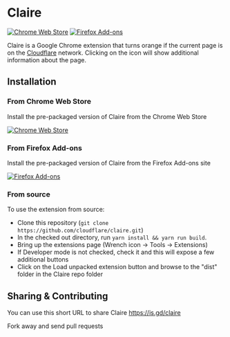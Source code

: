 # Claire
[![Chrome Web Store](https://img.shields.io/chrome-web-store/v/fgbpcgddpmjmamlibbaobboigaijnmkl.svg?style=flat-square)](https://chrome.google.com/webstore/detail/claire/fgbpcgddpmjmamlibbaobboigaijnmkl)
[![Firefox Add-ons](https://img.shields.io/amo/v/cloudflare-claire.svg?style=flat-square)](https://addons.mozilla.org/en-US/firefox/addon/cloudflare-claire/)

Claire is a Google Chrome extension that turns orange if the current page is on the [Cloudflare](https://www.cloudflare.com) network.
Clicking on the icon will show additional information about the page.

## Installation

### From Chrome Web Store

Install the pre-packaged version of Claire from the Chrome Web Store

[![Chrome Web Store](https://developer.chrome.com/webstore/images/ChromeWebStore_BadgeWBorder_v2_206x58.png)](https://chrome.google.com/webstore/detail/claire/fgbpcgddpmjmamlibbaobboigaijnmkl)

### From Firefox Add-ons

Install the pre-packaged version of Claire from the Firefox Add-ons site

[![Firefox Add-ons](https://addons.cdn.mozilla.net/static/img/addons-buttons/AMO-button_1.png)](https://addons.mozilla.org/en-US/firefox/addon/cloudflare-claire/)

### From source

To use the extension from source:

* Clone this repository (`git clone https://github.com/cloudflare/claire.git`)
* In the checked out directory, run `yarn install && yarn run build`.
* Bring up the extensions page (Wrench icon -> Tools -> Extensions)
* If Developer mode is not checked, check it and this will expose a few additional buttons
* Click on the Load unpacked extension button and browse to the "dist" folder in the Claire repo folder

## Sharing & Contributing

You can use this short URL to share Claire https://is.gd/claire

Fork away and send pull requests
